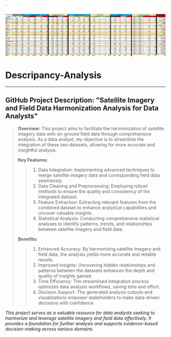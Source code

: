 .![analysis summary](https://github.com/yuenfu001/Descripancy-Analysis/blob/main/descripancy%20analysis.png)
# Descripancy-Analysis
___
## GitHub Project Description: "Satellite Imagery and Field Data Harmonization Analysis for Data Analysts"

>**Overview:**
>This project aims to facilitate the harmonization of satellite imagery data with on-ground field data through comprehensive analysis. 
>As a data analyst, my objective is to streamline the integration of these two datasets, allowing for more accurate and insightful analysis.
>
> **Key Features:**
>
>> 1. Data Integration: Implementing advanced techniques to merge satellite imagery data and corresponding field data seamlessly.
>> 2. Data Cleaning and Preprocessing: Employing robust methods to ensure the quality and consistency of the integrated dataset.
>> 3. Feature Extraction: Extracting relevant features from the combined dataset to enhance analytical capabilities and uncover valuable insights.
>> 4. Statistical Analysis: Conducting comprehensive statistical analyses to identify patterns, trends, and relationships between satellite imagery and field data.
>
>**Benefits:**
>
>> 1. Enhanced Accuracy: By harmonizing satellite imagery and field data, the analysis yields more accurate and reliable results.
>> 2. Improved Insights: Uncovering hidden relationships and patterns between the datasets enhances the depth and quality of insights gained.
>> 3. Time Efficiency: The streamlined integration process optimizes data analysis workflows, saving time and effort.
>> 4. Decision Support: The generated analysis outputs and visualizations empower stakeholders to make data-driven decisions with confidence.

*This project serves as a valuable resource for data analysts seeking to harmonize and leverage satellite imagery and field data effectively. It provides a foundation for further analysis and supports evidence-based decision-making across various domains.*


